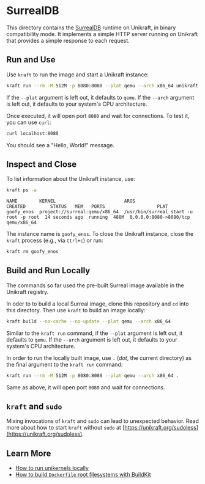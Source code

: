 # SurrealDB

This directory contains the [SurrealDB](https://surrealdb.com/) runtime on Unikraft, in binary compatibility mode.
It implements a simple HTTP server running on Unikraft that provides a simple response to each request.

## Run and Use

Use `kraft` to run the image and start a Unikraft instance:

```bash
kraft run --rm -M 512M -p 8080:8080 --plat qemu --arch x86_64 unikraft.org/surreal:1.1
```

If the `--plat` argument is left out, it defaults to `qemu`.
If the `--arch` argument is left out, it defaults to your system's CPU architecture.

Once executed, it will open port `8080` and wait for connections.
To test it, you can use `curl`:

```bash
curl localhost:8080
```

You should see a "Hello, World!" message.

## Inspect and Close

To list information about the Unikraft instance, use:

```bash
kraft ps -a
```

```text
NAME        KERNEL                         ARGS                                    CREATED         STATUS   MEM   PORTS                   PLAT
goofy_enos  project://surreal:qemu/x86_64  /usr/bin/surreal start -u root -p root  14 seconds ago  running  488M  0.0.0.0:8080->8080/tcp  qemu/x86_64
```

The instance name is `goofy_enos`.
To close the Unikraft instance, close the `kraft` process (e.g., via `Ctrl+c`) or run:

```bash
kraft rm goofy_enos
```

## Build and Run Locally

The commands so far used the pre-built Surreal image available in the Unikraft registry.

In oder to to build a local Surreal image, clone this repository and `cd` into this directory.
Then use `kraft` to build an image locally:

```bash
kraft build --no-cache --no-update --plat qemu --arch x86_64
```

Similar to the `kraft run` command, if the `--plat` argument is left out, it defaults to `qemu`.
If the `--arch` argument is left out, it defaults to your system's CPU architecture.

In order to run the locally built image, use `.` (_dot_, the current directory)  as the final argument to the `kraft run` command:

```bash
kraft run --rm -M 512M -p 8080:8080 --plat qemu --arch x86_64 .
```

Same as above, it will open port `8080` and wait for connections.

## `kraft` and `sudo`

Mixing invocations of `kraft` and `sudo` can lead to unexpected behavior.
Read more about how to start `kraft` without `sudo` at [https://unikraft.org/sudoless](https://unikraft.org/sudoless).

## Learn More

- [How to run unikernels locally](https://unikraft.org/docs/cli/running)
- [How to build `Dockerfile` root filesystems with BuildKit](https://unikraft.org/guides/building-dockerfile-images-with-buildkit)
